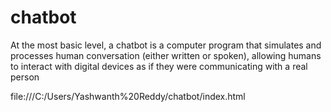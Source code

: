 # chatbot
At the most basic level, a chatbot is a computer program that simulates and processes human conversation (either written or spoken), allowing humans to interact with digital devices as if they were communicating with a real person

file:///C:/Users/Yashwanth%20Reddy/chatbot/index.html
